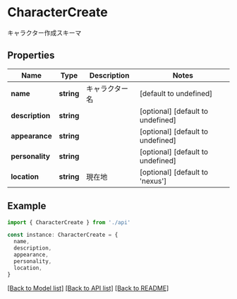 # CharacterCreate

キャラクター作成スキーマ

## Properties

| Name            | Type       | Description    | Notes                             |
| --------------- | ---------- | -------------- | --------------------------------- |
| **name**        | **string** | キャラクター名 | [default to undefined]            |
| **description** | **string** |                | [optional] [default to undefined] |
| **appearance**  | **string** |                | [optional] [default to undefined] |
| **personality** | **string** |                | [optional] [default to undefined] |
| **location**    | **string** | 現在地         | [optional] [default to 'nexus']   |

## Example

```typescript
import { CharacterCreate } from './api'

const instance: CharacterCreate = {
  name,
  description,
  appearance,
  personality,
  location,
}
```

[[Back to Model list]](../README.md#documentation-for-models) [[Back to API list]](../README.md#documentation-for-api-endpoints) [[Back to README]](../README.md)
